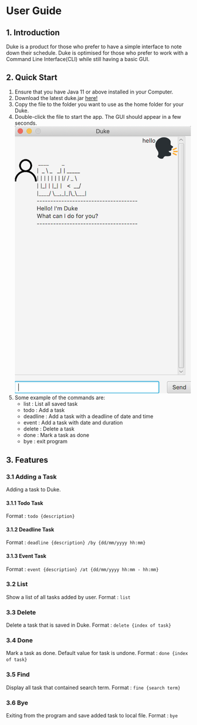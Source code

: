 # User Guide

## 1. Introduction
Duke is a product for those who prefer to have a simple interface to note down their schedule.
Duke is optimised for those who prefer to work with a Command Line Interface(CLI) while still having a basic GUI.

## 2. Quick Start
1. Ensure that you have Java 11 or above installed in your Computer.
1. Download the latest duke.jar [here!](https://github.com/JunHongT/duke/releases/tag/A-Release)
1. Copy the file to the folder you want to use as the home folder for your Duke.
1. Double-click the file to start the app. The GUI should appear in a few seconds.
![Image of Duke startup](Startup.png)
1. Some example of the commands are:
    * list : List all saved task
    * todo : Add a task 
    * deadline : Add a task with a deadline of date and time
    * event : Add a task with date and duration
    * delete : Delete a task
    * done : Mark a task as done
    * bye : exit program

## 3. Features 
### 3.1 Adding a Task
Adding a task to Duke.
#### 3.1.1 Todo Task
Format : `todo {description}`
#### 3.1.2 Deadline Task
Format : `deadline {description} /by {dd/mm/yyyy hh:mm}`
#### 3.1.3 Event Task
Format : `event {description} /at {dd/mm/yyyy hh:mm - hh:mm}`
### 3.2 List
Show a list of all tasks added by user.
Format : `list`
### 3.3 Delete
Delete a task that is saved in Duke.
Format : `delete {index of task}`
### 3.4 Done
Mark a task as done. Default value for task is undone.
Format : `done {index of task}`
### 3.5 Find
Display all task that contained search term.
Format : `fine {search term}`
### 3.6 Bye
Exiting from the program and save added task to local file.
Format : `bye`

